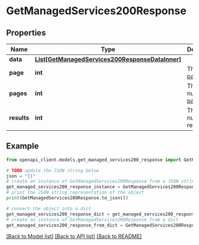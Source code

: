 # GetManagedServices200Response


## Properties

Name | Type | Description | Notes
------------ | ------------- | ------------- | -------------
**data** | [**List[GetManagedServices200ResponseDataInner]**](GetManagedServices200ResponseDataInner.md) |  | [optional] 
**page** | **int** | The current [page](https://techdocs.akamai.com/linode-api/reference/pagination). | [optional] [readonly] 
**pages** | **int** | The total number of [pages](https://techdocs.akamai.com/linode-api/reference/pagination). | [optional] [readonly] 
**results** | **int** | The total number of results. | [optional] [readonly] 

## Example

```python
from openapi_client.models.get_managed_services200_response import GetManagedServices200Response

# TODO update the JSON string below
json = "{}"
# create an instance of GetManagedServices200Response from a JSON string
get_managed_services200_response_instance = GetManagedServices200Response.from_json(json)
# print the JSON string representation of the object
print(GetManagedServices200Response.to_json())

# convert the object into a dict
get_managed_services200_response_dict = get_managed_services200_response_instance.to_dict()
# create an instance of GetManagedServices200Response from a dict
get_managed_services200_response_from_dict = GetManagedServices200Response.from_dict(get_managed_services200_response_dict)
```
[[Back to Model list]](../README.md#documentation-for-models) [[Back to API list]](../README.md#documentation-for-api-endpoints) [[Back to README]](../README.md)


